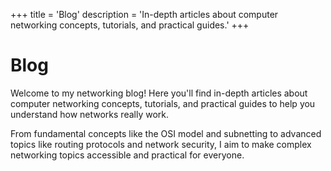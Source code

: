 +++
title = 'Blog'
description = 'In-depth articles about computer networking concepts, tutorials, and practical guides.'
+++

# Blog

Welcome to my networking blog! Here you'll find in-depth articles about computer networking concepts, tutorials, and practical guides to help you understand how networks really work.

From fundamental concepts like the OSI model and subnetting to advanced topics like routing protocols and network security, I aim to make complex networking topics accessible and practical for everyone.